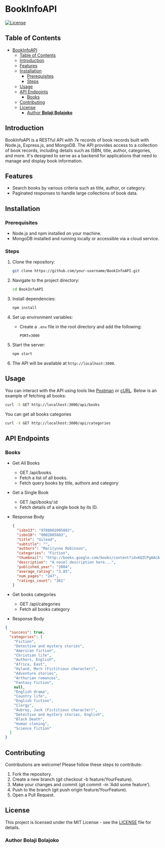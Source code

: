 # BookInfoAPI

[![License](https://img.shields.io/badge/license-MIT-blue.svg)](LICENSE)

## Table of Contents

- [BookInfoAPI](#bookinfoapi)
  - [Table of Contents](#table-of-contents)
  - [Introduction](#introduction)
  - [Features](#features)
  - [Installation](#installation)
    - [Prerequisites](#prerequisites)
    - [Steps](#steps)
  - [Usage](#usage)
  - [API Endpoints](#api-endpoints)
    - [Books](#books)
  - [Contributing](#contributing)
  - [License](#license)
    - [Author **Bolaji Bolajoko**](#author-bolaji-bolajoko)

## Introduction

BookInfoAPI is a RESTful API with 7k records of book records built with Node.js, Express.js, and MongoDB. The API provides access to a collection of book records, including details such as ISBN, title, author, categories, and more. It's designed to serve as a backend for applications that need to manage and display book information.

## Features

- Search books by various criteria such as title, author, or category.
- Paginated responses to handle large collections of book data.

## Installation

### Prerequisites

- Node.js and npm installed on your machine.
- MongoDB installed and running locally or accessible via a cloud service.

### Steps

1. Clone the repository:
   ```bash
   git clone https://github.com/your-username/BookInfoAPI.git
   ```
2. Navigate to the project directory:
   ```bash
   cd BookInfoAPI
   ```
3. Install dependencies:
   ```bash
   npm install
   ```
4. Set up environment variables:

   - Create a `.env` file in the root directory and add the following:

     ```env
     PORT=3000

     ```

5. Start the server:
   ```bash
   npm start
   ```
6. The API will be available at `http://localhost:3000`.

## Usage

You can interact with the API using tools like [Postman](https://www.postman.com/) or [cURL](https://curl.se/). Below is an example of fetching all books:

```bash
curl -X GET http://localhost:3000/api/books
```

You can get all books categories

```bash
curl -X GET http://localhost:3000/api/categories
```

## API Endpoints

### Books

- Get All Books

  - GET /api/books
  - Fetch a list of all books.
  - Fetch query books by title, authors and category

- Get a Single Book

  - GET /api/books/:id
  - Fetch details of a single book by its ID.

- Response Body

  ```json
  {
    "isbn13": "9780002005883",
    "isbn10": "0002005883",
    "title": "Gilead",
    "subtitle": "",
    "authors": "Marilynne Robinson",
    "categories": "Fiction",
    "thumbnail": "http://books.google.com/books/content?id=KQZCPgAACAAJ&printsec=frontcover&img=1&zoom=1&source=gbs_api",
    "description": "A novel description here...",
    "published_year": "2004",
    "average_rating": "3.85",
    "num_pages": "247",
    "ratings_count": "361"
  }
  ```

- Get books categories
  - GET /api/categories
  - Fetch all books category
  
- Response Body
```json
{
  "success": true,
  "categories": [
    "Fiction",
    "Detective and mystery stories",
    "American fiction",
    "Christian life",
    "Authors, English",
    "Africa, East",
    "Hyland, Morn (Fictitious character)",
    "Adventure stories",
    "Arthurian romances",
    "Fantasy fiction",
    null,
    "English drama",
    "Country life",
    "English fiction",
    "Clergy",
    "Aubrey, Jack (Fictitious character)",
    "Detective and mystery stories, English",
    "Black Death",
    "Human cloning",
    "Science fiction"
  ]
}
```

## Contributing
Contributions are welcome! Please follow these steps to contribute:

1. Fork the repository.
2. Create a new branch (git checkout -b feature/YourFeature).
3. Make your changes and commit (git commit -m 'Add some feature').
4. Push to the branch (git push origin feature/YourFeature).
5. Open a Pull Request.
   
## License
This project is licensed under the MIT License - see the [LICENSE](https://opensource.org/license/apl1-0-php) file for details.
   
### Author **Bolaji Bolajoko** 
